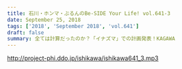 ```yaml
---
title: 石川・ホンマ・ぶるんのBe-SIDE Your Life! vol.641-3
date: September 25, 2018
tags: ['2018', 'September 2018', 'vol.641']
draft: false
summary: 全ては計算だったのか？「イナズマ」での計画発表！KAGAWA
---
```


http://project-phi.ddo.jp/ishikawa/ishikawa641_3.mp3